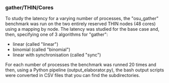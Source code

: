 ### gather/THIN/Cores

To study the latency for a varying number of processes, the "osu_gather" benchmark was run
on the two entirely reserved THIN nodes (48 cores) using a mapping by node. The latency
was studied for the base case and, then, specifying one of 3 algorithms for "gather":

- linear (called "linear")
- binomial (called "binomial")
- linear with synchronisation (called "sync")

For each number of processes the benchmark was runned 20 times and then, using a Python pipeline (output_elaborator.py),
the bash output scripts were converted in CSV files that you can find the subdirectories. 